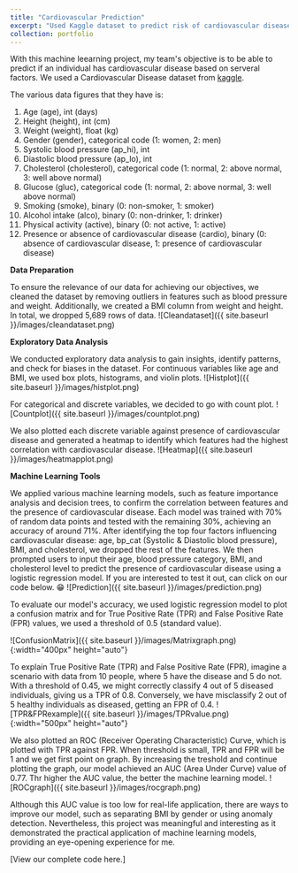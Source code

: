 ```yaml
---
title: "Cardiovascular Prediction"
excerpt: "Used Kaggle dataset to predict risk of cardiovascular disease using machine learning tools <br/><img src='/aboutme/images/cardiovascularpic.jpg' style='width:300px; height:auto;'>"
collection: portfolio
---
```


With this machine leearning project, my team's objective is to be able to predict if an individual has cardiovascular disease based on serveral factors. We used a Cardiovascular Disease dataset from [kaggle](https://www.kaggle.com/datasets/sulianova/cardiovascular-disease-dataset).

The various data figures that they have is:
1. Age (age), int (days)
2. Height (height), int (cm)
3. Weight (weight), float (kg)
4. Gender (gender), categorical code (1: women, 2: men)
5. Systolic blood pressure (ap_hi), int
6. Diastolic blood pressure (ap_lo), int
7. Cholesterol (cholesterol), categorical code (1: normal, 2: above normal, 3: well above normal)
8. Glucose (gluc), categorical code (1: normal, 2: above normal, 3: well above normal)
9. Smoking (smoke), binary (0: non-smoker, 1: smoker)
10. Alcohol intake (alco), binary (0: non-drinker, 1: drinker)
11. Physical activity (active), binary (0: not active, 1: active)
12. Presence or absence of cardiovascular disease (cardio), binary (0: absence of cardiovascular disease, 1: presence of cardiovascular disease)

**Data Preparation**

To ensure the relevance of our data for achieving our objectives, we cleaned the dataset by removing outliers in features such as blood pressure and weight. Additionally, we created a BMI column from weight and height. In total, we dropped 5,689 rows of data.
![Cleandataset]({{ site.baseurl }}/images/cleandataset.png)

**Exploratory Data Analysis**

We conducted exploratory data analysis to gain insights, identify patterns, and check for biases in the dataset. For continuous variables like age and BMI, we used box plots, histograms, and violin plots. 
![Histplot]({{ site.baseurl }}/images/histplot.png)

For categorical and discrete variables, we decided to go with count plot.
![Countplot]({{ site.baseurl }}/images/countplot.png)

We also plotted each discrete variable against presence of cardiovascular disease and generated a heatmap to identify which features had the highest correlation with cardiovascular disease.
![Heatmap]({{ site.baseurl }}/images/heatmapplot.png)

**Machine Learning Tools**

We applied various machine learning models, such as feature importance analysis and decision trees, to confirm the correlation between features and the presence of cardiovascular disease. Each model was trained with 70% of random data points and tested with the remaining 30%, achieving an accuracy of around 71%.
After identifying the top four factors influencing cardiovascular disease: age, bp_cat (Systolic & Diastolic blood pressure), BMI, and cholesterol, we dropped the rest of the features. We then prompted users to input their age, blood pressure category, BMI, and cholesterol level to predict the presence of cardiovascular disease using a logistic regression model. If you are interested to test it out, can click on our code below. 😁
![Prediction]({{ site.baseurl }}/images/prediction.png)

To evaluate our model's accuracy, we used logistic regression model to plot a confusion matrix and for True Positive Rate (TPR) and False Positive Rate (FPR) values, we used a threshold of 0.5 (standard value).

![ConfusionMatrix]({{ site.baseurl }}/images/Matrixgraph.png){:width="400px" height="auto"}

To explain True Positive Rate (TPR) and False Positive Rate (FPR), imagine a scenario with data from 10 people, where 5 have the disease and 5 do not. With a threshold of 0.45, we might correctly classify 4 out of 5 diseased individuals, giving us a TPR of 0.8. Conversely, we have misclassify 2 out of 5 healthy individuals as diseased, getting an FPR of 0.4.
![TPR&FPRexample]({{ site.baseurl }}/images/TPRvalue.png){:width="500px" height="auto"}

We also plotted an ROC (Receiver Operating Characteristic) Curve, which is plotted with TPR against FPR. When threshold is small, TPR and FPR will be 1 and we get first point on graph. By increasing the treshold and continue plotting the graph, our model achieved an AUC (Area Under Curve) value of 0.77. Thr higher the AUC value, the better the machine learning model.
![ROCgraph]({{ site.baseurl }}/images/rocgraph.png)

Although this AUC value is too low for real-life application, there are ways to improve our model, such as separating BMI by gender or using anomaly detection. Nevertheless, this project was meaningful and interesting as it demonstrated the practical application of machine learning models, providing an eye-opening experience for me.

[View our complete code here.]
